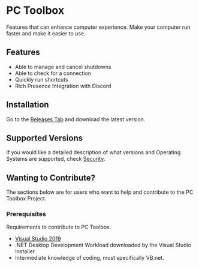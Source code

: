 # PC Toolbox

Features that can enhance computer experience. Make your computer run faster and make it easier to use.

## Features
- Able to manage and cancel shutdowns
- Able to check for a connection
- Quickly run shortcuts
- Rich Presence Integration with Discord

## Installation
Go to the [Releases Tab](https://github.com/byronbytes/PC-Toolbox/releases) and download the latest version. 

## Supported Versions
If you would like a detailed description of what versions and Operating Systems are supported, check [Security](https://github.com/byronbytes/PC-Toolbox/blob/master/SECURITY.md).

## Wanting to Contribute?
The sections below are for users who want to help and contribute to the PC Toolbox Project.


### Prerequisites
Requirements to contribute to PC Toolbox.

- [Visual Studio 2019](https://visualstudio.microsoft.com/thank-you-downloading-visual-studio/?sku=Community&rel=16)
- .NET Desktop Development Workload downloaded by the Visual Studio Installer.
- Intermediate knowledge of coding, most specifically VB.net.









